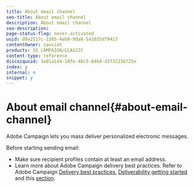 ```yaml
---
title: About email channel
seo-title: About email channel
description: About email channel
seo-description: 
page-status-flag: never-activated
uuid: d0a2517c-1305-4ab8-8da8-5a1025d79417
contentOwner: sauviat
products: SG_CAMPAIGN/CLASSIC
content-type: reference
discoiquuid: 3a01a144-10fe-46c5-8464-d373223b725e
index: y
internal: n
snippet: y
---
```


# About email channel{#about-email-channel}

Adobe Campaign lets you mass deliver personalized electronic messages.

Before starting sending email:

* Make sure recipient profiles contain at least an email address.
* Learn more about Adobe Campaign delivery best practices. Refer to Adobe Campaign [Delivery best practices](https://docs.campaign.adobe.com/doc/AC/getting_started/EN/deliveryBestPractices.html), [Deliverability getting started](https://docs.campaign.adobe.com/doc/AC/getting_started/EN/deliverability.html) and this [section](../../delivery/using/about-deliverability.md).

